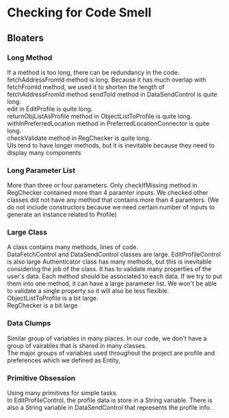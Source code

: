 # Checking for Code Smell 
## Bloaters
### Long Method
If a method is too long, there can be redundancy in the code.
fetchAddressFromId method is long. Because it has much overlap with fetchFromId method, we used it to shorten the length of fetchAddressFromId method
sendToId method in DataSendControl is quite long.  
edit in EditProfile is quite long.   
returnObjListAsProfile method in ObjectListToProfile is quite long.  
withInPreferredLocation method in PreferredLocationConnector is quite long.  
checkValidate method in RegChecker is quite long.  
UIs tend to have longer methods, but it is inevitable because they need to display many components
### Long Parameter List
More than three or four parameters.
Only checkIfMissing method in RegChecker contained more than 4 paramter inputs.
We checked other classes did not have any method that contains more than 4 paramters. (We do not include constructors because we need certain number of inputs to generate an instance related to Profile)
### Large Class 
A class contains many methods, lines of code.  
DataFetchControl and DataSendControl classes are large.
EditProfileControl is also large
Authenticator class has many methods, but this is inevitable considering the job of the class. It has to validate many properties of the user's data. Each method should be associated to each data. If we try to put them into one method, it can have a large parameter list. We won't be able to validate a single property so it will also be less flexible.  
ObjectListToProfile is a bit large.  
RegChecker is a bit large
### Data Clumps
Similar group of variables in many places.
In our code, we don't have a group of vairables that is shared in many classes.  
The major groups of variables used throughout the project are profile and preferences which we defined as Entity,

### Primitive Obsession
Using many primitives for simple tasks.  
In EditProfileControl, the profile data is store in a String variable. 
There is also a String variable in DataSendControl that represents the profile info.
